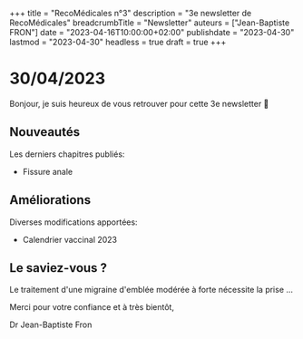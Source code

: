 +++
title = "RecoMédicales n°3"
description = "3e newsletter de RecoMédicales"
breadcrumbTitle = "Newsletter"
auteurs = ["Jean-Baptiste FRON"]
date = "2023-04-16T10:00:00+02:00"
publishdate = "2023-04-30"
lastmod = "2023-04-30"
headless = true
draft = true
+++

# 30/04/2023

Bonjour, je suis heureux de vous retrouver pour cette 3e newsletter 📰

## Nouveautés

Les derniers chapitres publiés:

- Fissure anale

## Améliorations

Diverses modifications apportées:

- Calendrier vaccinal 2023

## Le saviez-vous ?

Le traitement d'une migraine d'emblée modérée à forte nécessite la prise ...

Merci pour votre confiance et à très bientôt,

Dr Jean-Baptiste Fron
